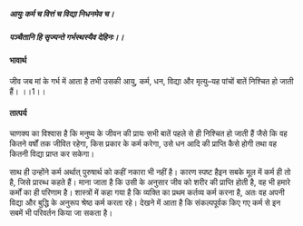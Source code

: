 ##### आयुः कर्म च वित्तं च विद्या निधनमेव च।
##### पञ्चैतानि हि सृज्यन्ते गर्भस्थस्यैव देहिनः।। 

#### भावार्थ

जीव जब मां के गर्भ में आता है तभी उसकी आयु, कर्म, धन, विद्या और मृत्यु–यह पांचों बातें निश्चित हो जाती हैं। ।।1।।

#### तात्पर्य

चाणक्य का विश्वास है कि मनुष्य के जीवन की प्रायः सभी बातें पहले से ही निश्चित हो जाती हैं जैसे कि वह कितने वर्षों तक जीवित रहेगा, किस प्रकार के कर्म करेगा, उसे धन आदि की प्राप्ति कैसे होगी तथा वह कितनी विद्या प्राप्त कर सकेगा।

साथ ही उन्होंने कर्म अर्थात् पुरुषार्थ को कहीं नकारा भी नहीं है। कारण स्पष्ट हैइन सबके मूल में कर्म ही तो है, जिसे प्रारब्ध कहते हैं। माना जाता है कि उसी के अनुसार जीव को शरीर की प्राप्ति होती है, वह भी हमारे कर्मों का ही परिणाम है। शास्त्रों में कहा गया है कि व्यक्ति का प्रथम कर्तव्य कर्म करना है, अतः वह अपनी विद्या और बुद्धि के अनुरूप श्रेष्ठ कर्म करता रहे। देखने में आता है कि संकल्पपूर्वक किए गए कर्म से इन सबमें भी परिवर्तन किया जा सकता है।